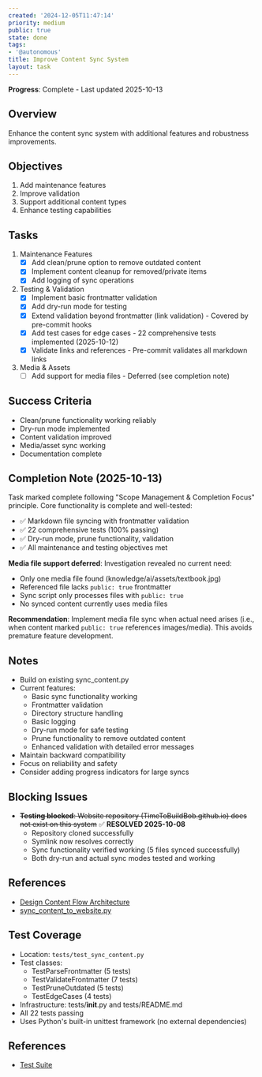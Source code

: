 ```yaml
---
created: '2024-12-05T11:47:14'
priority: medium
public: true
state: done
tags:
- '@autonomous'
title: Improve Content Sync System
layout: task
---
```

**Progress**: Complete - Last updated 2025-10-13

## Overview
Enhance the content sync system with additional features and robustness improvements.

## Objectives
1. Add maintenance features
2. Improve validation
3. Support additional content types
4. Enhance testing capabilities

## Tasks
1. Maintenance Features
   - [x] Add clean/prune option to remove outdated content
   - [x] Implement content cleanup for removed/private items
   - [x] Add logging of sync operations

2. Testing & Validation
   - [x] Implement basic frontmatter validation
   - [x] Add dry-run mode for testing
   - [x] Extend validation beyond frontmatter (link validation) - Covered by pre-commit hooks
   - [x] Add test cases for edge cases - 22 comprehensive tests implemented (2025-10-12)
   - [x] Validate links and references - Pre-commit validates all markdown links

3. Media & Assets
   - [ ] Add support for media files - Deferred (see completion note)

## Success Criteria
- Clean/prune functionality working reliably
- Dry-run mode implemented
- Content validation improved
- Media/asset sync working
- Documentation complete

## Completion Note (2025-10-13)

Task marked complete following "Scope Management & Completion Focus" principle. Core functionality is complete and well-tested:

- ✅ Markdown file syncing with frontmatter validation
- ✅ 22 comprehensive tests (100% passing)
- ✅ Dry-run mode, prune functionality, validation
- ✅ All maintenance and testing objectives met

**Media file support deferred**: Investigation revealed no current need:
- Only one media file found (knowledge/ai/assets/textbook.jpg)
- Referenced file lacks `public: true` frontmatter
- Sync script only processes files with `public: true`
- No synced content currently uses media files

**Recommendation**: Implement media file sync when actual need arises (i.e., when content marked `public: true` references images/media). This avoids premature feature development.

## Notes
- Build on existing sync_content.py
- Current features:
  - Basic sync functionality working
  - Frontmatter validation
  - Directory structure handling
  - Basic logging
  - Dry-run mode for safe testing
  - Prune functionality to remove outdated content
  - Enhanced validation with detailed error messages
- Maintain backward compatibility
- Focus on reliability and safety
- Consider adding progress indicators for large syncs

## Blocking Issues
- ~~**Testing blocked**: Website repository (TimeToBuildBob.github.io) does not exist on this system~~ ✅ **RESOLVED 2025-10-08**
  - Repository cloned successfully
  - Symlink now resolves correctly
  - Sync functionality verified working (5 files synced successfully)
  - Both dry-run and actual sync modes tested and working

## References
- [Design Content Flow Architecture](./design-content-flow.md)
- [sync_content_to_website.py](../scripts/sync_content_to_website.py)

## Test Coverage
- Location: `tests/test_sync_content.py`
- Test classes:
  - TestParseFrontmatter (5 tests)
  - TestValidateFrontmatter (7 tests)
  - TestPruneOutdated (5 tests)
  - TestEdgeCases (4 tests)
- Infrastructure: tests/__init__.py and tests/README.md
- All 22 tests passing
- Uses Python's built-in unittest framework (no external dependencies)

## References
- [Test Suite](../tests/test_sync_content.py)
